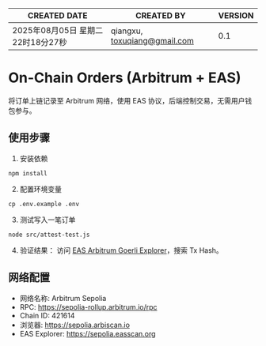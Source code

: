 | CREATED DATE                 | CREATED BY                    | VERSION |
| ---------------------------- | ----------------------------- | ------- |
| 2025年08月05日 星期二 22时18分27秒     | qiangxu, toxuqiang@gmail.com  | 0.1     |


# On-Chain Orders (Arbitrum + EAS)

将订单上链记录至 Arbitrum 网络，使用 EAS 协议，后端控制交易，无需用户钱包参与。

## 使用步骤

1. 安装依赖

```
npm install
```

2. 配置环境变量

```
cp .env.example .env
```

3. 测试写入一笔订单

```
node src/attest-test.js
```

4. 验证结果：
访问 [EAS Arbitrum Goerli Explorer](https://arbitrum-goerli.easscan.org/)，搜索 Tx Hash。


## 网络配置

- 网络名称: Arbitrum Sepolia
- RPC: https://sepolia-rollup.arbitrum.io/rpc
- Chain ID: 421614
- 浏览器: https://sepolia.arbiscan.io
- EAS Explorer: https://sepolia.easscan.org
